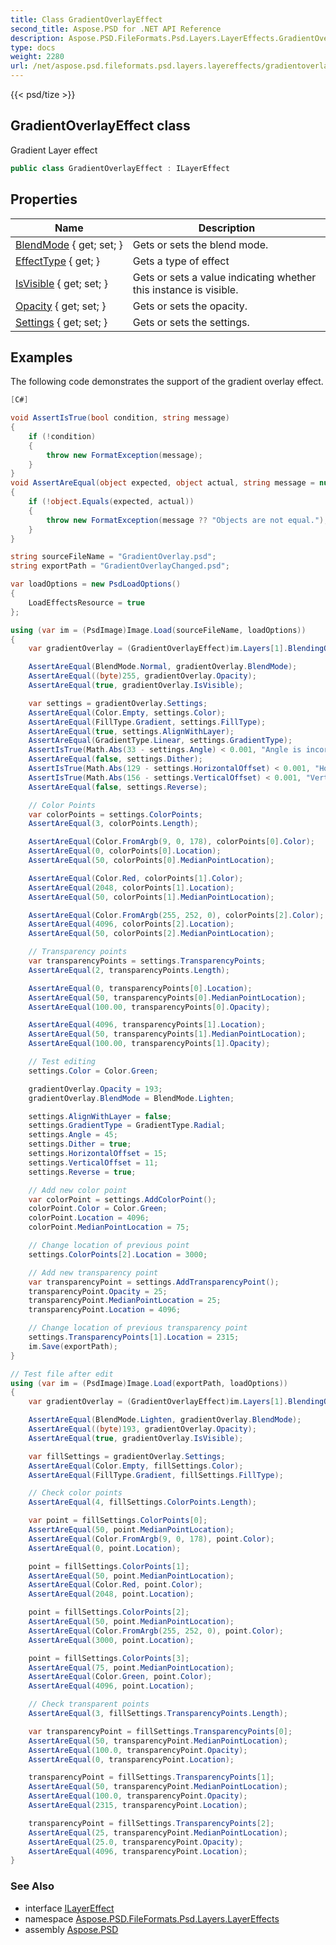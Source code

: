 ```yaml
---
title: Class GradientOverlayEffect
second_title: Aspose.PSD for .NET API Reference
description: Aspose.PSD.FileFormats.Psd.Layers.LayerEffects.GradientOverlayEffect class. Gradient Layer effect
type: docs
weight: 2280
url: /net/aspose.psd.fileformats.psd.layers.layereffects/gradientoverlayeffect/
---
```

{{< psd/tize >}}
## GradientOverlayEffect class

Gradient Layer effect

```csharp
public class GradientOverlayEffect : ILayerEffect
```

## Properties

| Name | Description |
| --- | --- |
| [BlendMode](../../aspose.psd.fileformats.psd.layers.layereffects/gradientoverlayeffect/blendmode/) { get; set; } | Gets or sets the blend mode. |
| [EffectType](../../aspose.psd.fileformats.psd.layers.layereffects/gradientoverlayeffect/effecttype/) { get; } | Gets a type of effect |
| [IsVisible](../../aspose.psd.fileformats.psd.layers.layereffects/gradientoverlayeffect/isvisible/) { get; set; } | Gets or sets a value indicating whether this instance is visible. |
| [Opacity](../../aspose.psd.fileformats.psd.layers.layereffects/gradientoverlayeffect/opacity/) { get; set; } | Gets or sets the opacity. |
| [Settings](../../aspose.psd.fileformats.psd.layers.layereffects/gradientoverlayeffect/settings/) { get; set; } | Gets or sets the settings. |

## Examples

The following code demonstrates the support of the gradient overlay effect.

```csharp
[C#]

void AssertIsTrue(bool condition, string message)
{
    if (!condition)
    {
        throw new FormatException(message);
    }
}
void AssertAreEqual(object expected, object actual, string message = null)
{
    if (!object.Equals(expected, actual))
    {
        throw new FormatException(message ?? "Objects are not equal.");
    }
}

string sourceFileName = "GradientOverlay.psd";
string exportPath = "GradientOverlayChanged.psd";

var loadOptions = new PsdLoadOptions()
{
    LoadEffectsResource = true
};

using (var im = (PsdImage)Image.Load(sourceFileName, loadOptions))
{
    var gradientOverlay = (GradientOverlayEffect)im.Layers[1].BlendingOptions.Effects[0];

    AssertAreEqual(BlendMode.Normal, gradientOverlay.BlendMode);
    AssertAreEqual((byte)255, gradientOverlay.Opacity);
    AssertAreEqual(true, gradientOverlay.IsVisible);

    var settings = gradientOverlay.Settings;
    AssertAreEqual(Color.Empty, settings.Color);
    AssertAreEqual(FillType.Gradient, settings.FillType);
    AssertAreEqual(true, settings.AlignWithLayer);
    AssertAreEqual(GradientType.Linear, settings.GradientType);
    AssertIsTrue(Math.Abs(33 - settings.Angle) < 0.001, "Angle is incorrect");
    AssertAreEqual(false, settings.Dither);
    AssertIsTrue(Math.Abs(129 - settings.HorizontalOffset) < 0.001, "Horizontal offset is incorrect");
    AssertIsTrue(Math.Abs(156 - settings.VerticalOffset) < 0.001, "Vertical offset is incorrect");
    AssertAreEqual(false, settings.Reverse);

    // Color Points
    var colorPoints = settings.ColorPoints;
    AssertAreEqual(3, colorPoints.Length);

    AssertAreEqual(Color.FromArgb(9, 0, 178), colorPoints[0].Color);
    AssertAreEqual(0, colorPoints[0].Location);
    AssertAreEqual(50, colorPoints[0].MedianPointLocation);

    AssertAreEqual(Color.Red, colorPoints[1].Color);
    AssertAreEqual(2048, colorPoints[1].Location);
    AssertAreEqual(50, colorPoints[1].MedianPointLocation);

    AssertAreEqual(Color.FromArgb(255, 252, 0), colorPoints[2].Color);
    AssertAreEqual(4096, colorPoints[2].Location);
    AssertAreEqual(50, colorPoints[2].MedianPointLocation);

    // Transparency points
    var transparencyPoints = settings.TransparencyPoints;
    AssertAreEqual(2, transparencyPoints.Length);

    AssertAreEqual(0, transparencyPoints[0].Location);
    AssertAreEqual(50, transparencyPoints[0].MedianPointLocation);
    AssertAreEqual(100.00, transparencyPoints[0].Opacity);

    AssertAreEqual(4096, transparencyPoints[1].Location);
    AssertAreEqual(50, transparencyPoints[1].MedianPointLocation);
    AssertAreEqual(100.00, transparencyPoints[1].Opacity);

    // Test editing
    settings.Color = Color.Green;

    gradientOverlay.Opacity = 193;
    gradientOverlay.BlendMode = BlendMode.Lighten;

    settings.AlignWithLayer = false;
    settings.GradientType = GradientType.Radial;
    settings.Angle = 45;
    settings.Dither = true;
    settings.HorizontalOffset = 15;
    settings.VerticalOffset = 11;
    settings.Reverse = true;

    // Add new color point
    var colorPoint = settings.AddColorPoint();
    colorPoint.Color = Color.Green;
    colorPoint.Location = 4096;
    colorPoint.MedianPointLocation = 75;

    // Change location of previous point
    settings.ColorPoints[2].Location = 3000;

    // Add new transparency point
    var transparencyPoint = settings.AddTransparencyPoint();
    transparencyPoint.Opacity = 25;
    transparencyPoint.MedianPointLocation = 25;
    transparencyPoint.Location = 4096;

    // Change location of previous transparency point
    settings.TransparencyPoints[1].Location = 2315;
    im.Save(exportPath);
}

// Test file after edit
using (var im = (PsdImage)Image.Load(exportPath, loadOptions))
{
    var gradientOverlay = (GradientOverlayEffect)im.Layers[1].BlendingOptions.Effects[0];

    AssertAreEqual(BlendMode.Lighten, gradientOverlay.BlendMode);
    AssertAreEqual((byte)193, gradientOverlay.Opacity);
    AssertAreEqual(true, gradientOverlay.IsVisible);

    var fillSettings = gradientOverlay.Settings;
    AssertAreEqual(Color.Empty, fillSettings.Color);
    AssertAreEqual(FillType.Gradient, fillSettings.FillType);

    // Check color points
    AssertAreEqual(4, fillSettings.ColorPoints.Length);

    var point = fillSettings.ColorPoints[0];
    AssertAreEqual(50, point.MedianPointLocation);
    AssertAreEqual(Color.FromArgb(9, 0, 178), point.Color);
    AssertAreEqual(0, point.Location);

    point = fillSettings.ColorPoints[1];
    AssertAreEqual(50, point.MedianPointLocation);
    AssertAreEqual(Color.Red, point.Color);
    AssertAreEqual(2048, point.Location);

    point = fillSettings.ColorPoints[2];
    AssertAreEqual(50, point.MedianPointLocation);
    AssertAreEqual(Color.FromArgb(255, 252, 0), point.Color);
    AssertAreEqual(3000, point.Location);

    point = fillSettings.ColorPoints[3];
    AssertAreEqual(75, point.MedianPointLocation);
    AssertAreEqual(Color.Green, point.Color);
    AssertAreEqual(4096, point.Location);

    // Check transparent points
    AssertAreEqual(3, fillSettings.TransparencyPoints.Length);

    var transparencyPoint = fillSettings.TransparencyPoints[0];
    AssertAreEqual(50, transparencyPoint.MedianPointLocation);
    AssertAreEqual(100.0, transparencyPoint.Opacity);
    AssertAreEqual(0, transparencyPoint.Location);

    transparencyPoint = fillSettings.TransparencyPoints[1];
    AssertAreEqual(50, transparencyPoint.MedianPointLocation);
    AssertAreEqual(100.0, transparencyPoint.Opacity);
    AssertAreEqual(2315, transparencyPoint.Location);

    transparencyPoint = fillSettings.TransparencyPoints[2];
    AssertAreEqual(25, transparencyPoint.MedianPointLocation);
    AssertAreEqual(25.0, transparencyPoint.Opacity);
    AssertAreEqual(4096, transparencyPoint.Location);
}
```

### See Also

* interface [ILayerEffect](../ilayereffect/)
* namespace [Aspose.PSD.FileFormats.Psd.Layers.LayerEffects](../../aspose.psd.fileformats.psd.layers.layereffects/)
* assembly [Aspose.PSD](../../)


